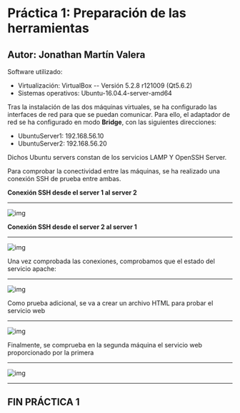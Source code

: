 # Práctica 1: Preparación de las herramientas
## Autor: Jonathan Martín Valera

Software utilizado:  

- Virtualización: VirtualBox -- Versión 5.2.8 r121009 (Qt5.6.2)
- Sistemas operativos: Ubuntu-16.04.4-server-amd64


Tras la instalación de las dos máquinas virtuales, se ha configurado las interfaces de red para que se puedan comunicar. Para ello, el adaptador de red se ha configurado en modo **Bridge**, con las siguientes direcciones:

- UbuntuServer1: 192.168.56.10
- UbuntuServer2: 192.168.56.20

Dichos Ubuntu servers constan de los servicios LAMP Y OpenSSH Server.

Para comprobar la conectividad entre las máquinas, se ha realizado una conexión SSH de prueba entre ambas.

**Conexión SSH desde el server 1 al server 2**

---

![img](https://github.com/jmv74211/SWAP/blob/master/P1/Im%C3%A1genes/ssh.jpg)

**Conexión SSH desde el server 2 al server 1**

---

![img](https://github.com/jmv74211/SWAP/blob/master/P1/Im%C3%A1genes/ssh2.jpg)  


Una vez comprobada las conexiones, comprobamos que el estado del servicio apache:

---

![img](https://github.com/jmv74211/SWAP/blob/master/P1/Im%C3%A1genes/apacheServerStatus.jpg)

Como prueba adicional, se va a crear un archivo HTML para probar el servicio web

---

![img](https://github.com/jmv74211/SWAP/blob/master/P1/Im%C3%A1genes/pruebaHTML.jpg)

Finalmente, se comprueba en la segunda máquina el servicio web proporcionado por la primera

---

![img](https://github.com/jmv74211/SWAP/blob/master/P1/Im%C3%A1genes/pruebaFinal.jpg)

---

##  FIN PRÁCTICA 1 
